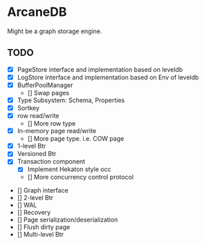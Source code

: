 # ArcaneDB

Might be a graph storage engine.

## TODO

- [x] PageStore interface and implementation based on leveldb
- [x] LogStore interface and implementation based on Env of leveldb
- [x] BufferPoolManager
  - [] Swap pages
- [x] Type Subsystem: Schema, Properties
- [x] Sortkey
- [x] row read/write
  - [] More row type
- [x] In-memory page read/write
  - [] More page type. i.e. COW page
- [x] 1-level Btr
- [x] Versioned Btr
- [x] Transaction component
  - [x] Implement Hekaton style occ
  - [] More concurrency control protocol
- [] Graph interface
- [] 2-level Btr
- [] WAL
- [] Recovery
- [] Page serialization/deserialization
- [] Flush dirty page
- [] Multi-level Btr
